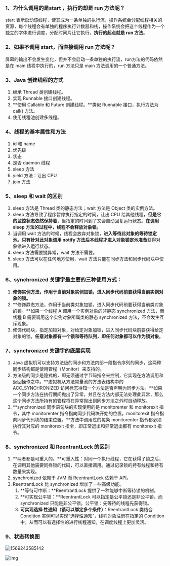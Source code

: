 ### 1、为什么调用的是start ，执行的却是 run 方法呢？

start 表示启动该线程，使其成为一条单独的执行流，操作系统会分配线程相关的资源，每个线程会有单独的程序执行计数器和栈，操作系统会把这个线程作为一个独立的字体进行调度，分配时间片让它执行，**执行的起点就是 run 方法**。

### 2、如果不调用 start，而直接调用 run 方法呢？

屏幕的输出不会发生变化，但并不会启动一条单独的执行流，run方法的代码依然是在 main 线程中执行的，run 方法只是 main 方法调用的一个普通方法。

### 3、Java 创建线程的方式

1. 继承 Thread 类创建线程。
2. 实现 Runnable 接口创建线程。
3. **使用 Callable 和 Future 创建线程。**类似 Runnable 接口，执行方法为 call() 方法。
4. 使用线程池创建多线程。

### 4、线程的基本属性和方法

1. id 和 name
2. 优先级
3. 状态
4. 是否 daemon 线程
5. sleep 方法
6. yield 方法：让出 CPU
7. join 方法

### 5、sleep 和 wait 的区别

1. sleep 方法是 Thread 类的静态方法；wait 方法是 Object 类的实例方法。
2. sleep 方法导致了程序暂停执行指定的时间，让出 CPU 给其他线程，**但是它的监控状态依然保持着**，当指定的时间到了又会自动回复运行状态。**在调用 sleep 方法的过程中，线程不会释放对象锁。**
3. 当调用 wait 方法的时候，线程会放弃对象锁，**进入等待此对象的等待锁定池。**只有针对此对象调用 notify 方法后本线程才进入**对象锁定池准备**获得对象锁进入运行状态。
4. sleep 方法需要抛异常，wait 方法不需要。
5. sleep 方法可以在任何地方使用，wait 方法只能在同步方法和同步代码块中使用。

### 6、synchronized 关键字最主要的三种使用方式：

1. **修饰实例方法，作用于当前对象实例加锁，进入同步代码前要获得当前实例对象的锁。**
2. **修饰静态方法，作用于当前类对象加锁，进入同步代码前要获得当前类对象的锁。**如果一个线程 A 调用一个实例对象的非静态 synchronized 方法，而线程 B 需要调用这个实例对象所属类的静态 synchronized 方法，不会发生互斥现象。
3. 修饰代码块，指定加锁对象，对给定对象加锁，进入同步代码块前要获得给定对象的锁。**任意对象都有一个锁和等待队列，即任何对象都可以作为锁对象**。

### 7、synchronized 关键字的底层实现

1. Java 虚拟机可以支持方法级的同步和方法内部一段指令序列的同步，这两种同步结构都是使用管程（Monitor）来支持的。
2. 方法级的同步是隐式的，即无须通过字节码指令来控制，它实现在方法调用和返回操作之中。**虚拟机从方法常量池的方法表结构中的 ACC_SYNCHRONIZED 访问标志得知一个方法是否声明为同步方法。**如果一个同步方法在执行期间抛出了异常，并且在方法内部无法处理此异常，那么这个同步方法所持有的管程将在异常抛出到同步方法之外时自动释放。
3. **synchronized 同步语句块的实现使用的是 monitorenter 和 monitorexit 指令，其中 monitorenter 指令指向同步代码块开始的位置，monitorexit 指令指向同步代码块的结束位置。**方法中调用过的每条 monitorenter 指令都必须执行其对应的 monitorexit 指令，即正常退出和异常退出都有 monitorexit 指令。

### 8、synchronized 和 ReentrantLock 的区别

1. **两者都是可重入的。**可重入性：对同一个执行线程，它在获得了锁之后，在调用其他需要同样锁的代码，可以直接调用。通过记录锁的持有线程和持有数量来实现。
2. synchronized 依赖于 JVM 而 ReentrantLock 依赖于 API。
3. ReentrantLock 比 synchronized 增加了一些高级功能。
   1. **等待可中断：**ReentrantLock 提供了一种能够中断等待锁的机制。
   2. **可实现公平锁：**ReentrantLock 可以指定是公平锁还是非公平锁。而 synchronized 只能是非公平锁。公平锁：先等待的线程先获得锁。
   3. **可实现选择 性通知（锁可以绑定多个条件）**：ReentrantLock 类结合 Condition 实例可以实现“选择性通知”，线程对象注册在指定的  Condition 中，从而可以有选择性的进行线程通知，在调度线程上更加灵活。

### 9、状态转换图

![1569243585142](E:\学习笔记\Java高级工程师\images\线程状态转换图2.png)

![img](E:\学习笔记\Java高级工程师\images\线程状态转换图.png)